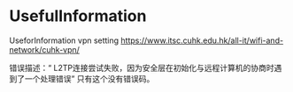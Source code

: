 # UsefulInformation
UseforInformation
vpn setting
https://www.itsc.cuhk.edu.hk/all-it/wifi-and-network/cuhk-vpn/

错误描述：“ L2TP连接尝试失败，因为安全层在初始化与远程计算机的协商时遇到了一个处理错误”
只有这个没有错误码。
